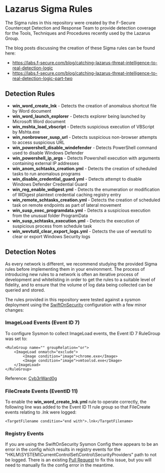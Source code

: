 # Lazarus Sigma Rules

The Sigma rules in this repository were created by the F-Secure Countercept Detection and Response Team to provide detection coverage for the Tools, Techniques and Procedures recently used by the Lazarus Group.

The blog posts discussing the creation of these Sigma rules can be found here: 

- https://labs.f-secure.com/blog/catching-lazarus-threat-intelligence-to-real-detection-logic
- https://labs.f-secure.com/blog/catching-lazarus-threat-intelligence-to-real-detection-logic-part-two

## Detection Rules

 - **win_word_create_lnk** - Detects the creation of anomalous shortcut file by Word document
 - **win_word_launch_explorer** - Detects explorer being launched by Microsoft Word document
 - **win_mshta_load_vbscript** - Detects suspicious execution of VBScript by Mshta.exe
 - **win_nonbrowser_susp_url** - Detects suspicious non-browser attempts to access suspicious URL
 - **win_powershell_disable_windefender** - Detects PowerShell command used to disable Windows Defender
 - **win_powershell_ip_args** - Detects Powershell execution with arguments containing external IP addresses
 - **win_anom_schtasks_creation.yml** - Detects the creation of scheduled tasks to run anomalous programs
 - **win_disable_credential_guard.yml** - Detects attempt to disable Windows Defender Credential Guard
 - **win_reg_enable_wdigest.yml** - Detects the enumeration or modification of WDigest plaintext credential caching registry entry
 - **win_remote_schtasks_creation.yml** - Detects the creation of scheduled task on remote endpoints as part of lateral movement
 - **win_susp_exec_programdata.yml** - Detects a suspicious execution from the unusual folder ProgramData
 - **win_susp_schtasks_execution.yml** - Detects the execution of suspicious process from schedule task
 - **win_wevtutil_clear_export_logs.yml** - Detects the use of wevtutil to clear or export Windows Security logs

## Detection Notes
As every network is different, we recommend studying the provided Sigma rules before implementing them in your environment. The process of introducing new rules to a network is often an iterative process of development and whitelisting in order to get the rules to a suitable level of fidelity, and to ensure that the volume of log data being collected can be queried and stored.

The rules provided in this repository were tested against a sysmon deployment using the [SwiftOnSecurity](https://github.com/SwiftOnSecurity/sysmon-config) configuration with a few minor changes:

### ImageLoad Events (Event ID 7)
To configure Sysmon to collect ImageLoad events, the Event ID 7 RuleGroup was set to:

	<RuleGroup name="" groupRelation="or">
		<ImageLoad onmatch="exclude">
			<Image condition="image">chrome.exe</Image>
			<Image condition="image">vmtoolsd.exe</Image>
		</ImageLoad>
	</RuleGroup>
Reference: [Cyb3rWard0g](https://gist.github.com/Cyb3rWard0g/136481552d8845e52962534d1a4b8664)

### FileCreate Events (EventID 11)
To enable the **win_word_create_lnk.yml** rule to operate correctly, the following line was added to the Event ID 11 rule group so that FileCreate events relating to .lnk were logged:

	<TargetFilename condition="end with">.lnk</TargetFilename>
	
### Registry Events

If you are using the SwiftOnSecurity Sysmon Config there appears to be an error in the config which results in registry events for the "HKLM\SYSTEM\CurrentControlSet\Control\SecurityProviders\" path to not be logged. There is an existing [Pull Request](https://github.com/SwiftOnSecurity/sysmon-config/pull/102) to fix this issue, but you will need to manually fix the config error in the meantime.  
